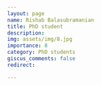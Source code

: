 ```yaml
---
layout: page
name: Rishab Balasubramanian
title: PhD student
description: 
img: assets/img/8.jpg
importance: 8
category: PhD students
giscus_comments: false
redirect: 

---
```

